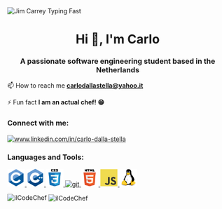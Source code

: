 <img src="https://media4.giphy.com/media/v1.Y2lkPTc5MGI3NjExampiaHB3dXhxdG42MDJwODhjNDA5cTVob2dxbnd1c3dmZWdqbmFsYiZlcD12MV9pbnRlcm5hbF9naWZfYnlfaWQmY3Q9Zw/l10yGFKGnvSgkwrdAE/giphy.gif" alt="Jim Carrey Typing Fast" width="100%" height="300" />


<h1 align="center">Hi 👋, I'm Carlo</h1>
<h3 align="center">A passionate software engineering student based in the Netherlands</h3>


📫 How to reach me **carlodallastella@yahoo.it**

⚡ Fun fact **I am an actual chef! 😁**

<h3 align="left">Connect with me:</h3>
<p align="left">
<a href="https://linkedin.com/in/carlo-dalla-stella" target="blank"><img align="center" src="https://raw.githubusercontent.com/rahuldkjain/github-profile-readme-generator/master/src/images/icons/Social/linked-in-alt.svg" alt="www.linkedin.com/in/carlo-dalla-stella" height="30" width="40" /></a>
</p>

<h3 align="left">Languages and Tools:</h3>
<p align="left"> <a href="https://www.cprogramming.com/" target="_blank" rel="noreferrer"> <img src="https://raw.githubusercontent.com/devicons/devicon/master/icons/c/c-original.svg" alt="c" width="40" height="40"/> </a> <a href="https://www.w3schools.com/cpp/" target="_blank" rel="noreferrer"> <img src="https://raw.githubusercontent.com/devicons/devicon/master/icons/cplusplus/cplusplus-original.svg" alt="cplusplus" width="40" height="40"/> </a> <a href="https://www.w3schools.com/css/" target="_blank" rel="noreferrer"> <img src="https://raw.githubusercontent.com/devicons/devicon/master/icons/css3/css3-original-wordmark.svg" alt="css3" width="40" height="40"/> </a> <a href="https://git-scm.com/" target="_blank" rel="noreferrer"> <img src="https://www.vectorlogo.zone/logos/git-scm/git-scm-icon.svg" alt="git" width="40" height="40"/> </a> <a href="https://www.w3.org/html/" target="_blank" rel="noreferrer"> <img src="https://raw.githubusercontent.com/devicons/devicon/master/icons/html5/html5-original-wordmark.svg" alt="html5" width="40" height="40"/> </a> <a href="https://developer.mozilla.org/en-US/docs/Web/JavaScript" target="_blank" rel="noreferrer"> <img src="https://raw.githubusercontent.com/devicons/devicon/master/icons/javascript/javascript-original.svg" alt="javascript" width="40" height="40"/> </a> <a href="https://www.linux.org/" target="_blank" rel="noreferrer"> <img src="https://raw.githubusercontent.com/devicons/devicon/master/icons/linux/linux-original.svg" alt="linux" width="40" height="40"/> </a> </p>

<p><img align="left" src="https://github-readme-stats.vercel.app/api/top-langs?username=ilCodeChef&show_icons=true&locale=en&layout=compact" alt="ilCodeChef" /></p>

<p>&nbsp;<img align="center" src="https://github-readme-stats.vercel.app/api?username=ilCodeChef&show_icons=true&locale=en" alt="ilCodeChef" /></p>
